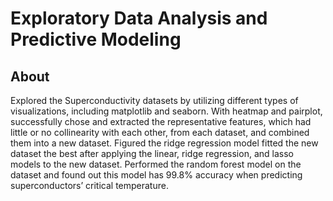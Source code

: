 # Exploratory Data Analysis and Predictive Modeling 

## About 
Explored the Superconductivity datasets by utilizing different types of visualizations, including matplotlib and seaborn. With heatmap and pairplot, successfully chose and extracted the representative features, which had little or no collinearity with each other, from each dataset, and combined them into a new dataset. Figured the ridge regression model fitted the new dataset the best after applying the linear, ridge regression, and lasso models to the new dataset. Performed the random forest model on the dataset and found out this model has 99.8% accuracy when predicting superconductors’ critical temperature.
